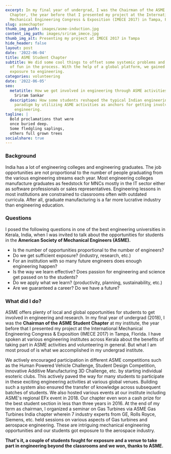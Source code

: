 ```yaml
---
excerpt: In my final year of undergrad, I was the Chairman of the ASME Student
  Chapter, the year before that I presented my project at the International
  Mechanical Engineering Congress & Exposition (IMECE 2017) in Tampa, Florida.
slug: asmechapter
thumb_img_path: images/asme-induction.jpg
content_img_path: images/sriram_imece.jpg
thumb_img_alt: Presenting my project at IMECE 2017 in Tampa
hide_header: false
layout: post
date: '2022-06-04'
title: ASME Student Chapter
subtitle: We did some cool things to offset some systemic problems and had a lot
  of fun in the process. With the help of a global platform, we gained better
  exposure to engineering.
categories: volunteering
date: '2022-06-05'
seo:
  metatitle: How we got involved in engineering through ASME activities |
    Sriram Sankar
  description: How some students reshaped the typical Indian engineering education
    paradigm by utilizing ASME activities as anchors for getting involved in
    engineering.
tagline: |
  Bold proclamations that were 
  once buried deep.   
  Some fledgling saplings, 
  others full grown trees
socialshare: true
---
```

### Background

India has a lot of engineering colleges and engineering graduates. The job opportunities are not proportional to the number of people graduating from the various engineering streams each year. Most engineering colleges manufacture graduates as feedstock for MNCs mostly in the IT sector either as software professionals or sales representatives. Engineering lessons in most institutions are constrained to classrooms often with outdated curricula. After all, graduate manufacturing is a far more lucrative industry than engineering education. 

### Questions

I posed the following questions in one of the best engineering universities in Kerala, India, when I was invited to talk about the opportunities for students in the ****American Society of Mechanical Engineers (ASME).****

- Is the number of opportunities proportional to the number of engineers?
- Do we get sufficient exposure? (industry, research, etc.)
- For an institution with so many future engineers does enough engineering happen?
- Is the way we learn effective? Does passion for engineering and science get passed on to the students?
- Do we apply what we learn? (productivity, planning, sustainability, etc.)
- Are we guaranteed a career? Do we have a future?

### What did I do?

ASME offers plenty of local and global opportunities for students to get involved in engineering and research. In my final year of undergrad (2018), I was the **Chairman of the ASME Student Chapter** at my institute, the year before that I presented my project at the International Mechanical Engineering Congress & Exposition (IMECE 2017) in Tampa, Florida. I have spoken at various engineering institutes across Kerala about the benefits of taking part in ASME activities and volunteering in general. But what I am most proud of is what we accomplished in my undergrad institute.

We actively encouraged participation in different ASME competitions such as the Human Powered Vehicle Challenge, Student Design Competition, Innovative Additive Manufacturing 3D Challenge, etc. by starting individual esoteric clubs. This actively paved the way for many students to participate in these exciting engineering activities at various global venues. Building such a system also ensured the transfer of knowledge across subsequent batches of students. We also hosted various events at our institute including ASME's regional EFx event in 2018. Our chapter even won a cash prize for the best student section in less than three years in 2016. At the end of my term as chairman, I organized a seminar on Gas Turbines via ASME Gas Turbines India chapter wherein 7 industry experts from GE, Rolls Royce, Siemens, etc. held sessions on various aspects of Gas turbines and aerospace engineering. These are intriguing mechanical engineering opportunities and our students got exposure to the aerospace industry.

**That's it, a couple of students fought for exposure and a venue to take part in engineering beyond the classrooms and we won, thanks to ASME.**